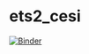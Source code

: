 # ets2_cesi
[![Binder](https://mybinder.org/badge_logo.svg)](https://mybinder.org/v2/gh/fredericfoulonlycee/ets2_cesi/main?labpath=accueil.ipynb)
